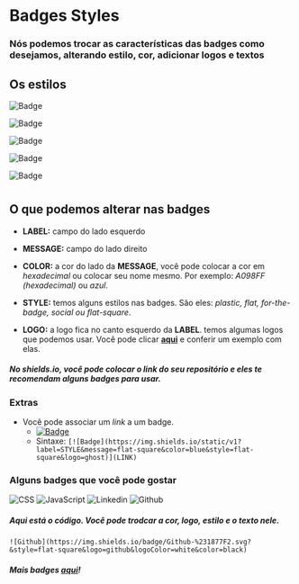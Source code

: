# Badges Styles

### Nós podemos trocar as características das badges como desejamos, alterando estilo, cor, adicionar logos e textos 



## **Os estilos**

![Badge](https://img.shields.io/static/v1?label=style&message=for-the-badge&color=blue&style=for-the-badge&logo=ghost)

![Badge](https://img.shields.io/static/v1?label=STYLE&message=flat-square&color=blue&style=flat-square&logo=ghost)


![Badge](https://img.shields.io/static/v1?label=STYLE&message=plastic&color=blue&style=plastic&logo=ghost)

![Badge](https://img.shields.io/static/v1?label=STYLE&message=flat&color=blue&style=flat&logo=ghost)

![Badge](https://img.shields.io/static/v1?label=STYLE&message=social&color=blue&style=social&logo=ghost)


#
## O que podemos alterar nas badges

+ **LABEL:** campo do lado esquerdo
+ **MESSAGE:** campo do lado direito
+ **COLOR:** a cor do lado da **MESSAGE**, você pode colocar a cor em *hexadecimal* ou colocar seu nome mesmo. Por exemplo: *A098FF (hexadecimal)* ou *azul*.
+ **STYLE:** temos alguns estilos nas badges. São eles: *plastic, flat, for-the-badge, social ou flat-square*.

+ **LOGO:** a logo fica no canto esquerdo da **LABEL**. temos algumas logos que podemos usar. Você pode clicar **[aqui](#)** e conferir um exemplo com elas.


##### No shields.io, você pode colocar o link do seu repositório e eles te recomendam alguns badges para usar.

### Extras
+ Você pode associar um *link* a um badge.
  + [![Badge](https://img.shields.io/static/v1?label=STYLE&message=flat-square&color=blue&style=flat-square&logo=ghost)](https://img.shields.io/static/v1?label=STYLE&message=flat-square&color=blue&style=flat-square&logo=ghost)
  + Sintaxe: `[![Badge](https://img.shields.io/static/v1?label=STYLE&message=flat-square&color=blue&style=flat-square&logo=ghost)](LINK)`
  

### Alguns badges que você pode gostar


 ![CSS](https://img.shields.io/badge/CSS-%23FFac45.svg?&style=flat-square&logo=css3&logoColor=white&color=blue) 
 ![JavaScript](https://img.shields.io/badge/JavaScript-%23FFac45.svg?&style=flat-square&logo=javascript&logoColor=white&color=yellow)
 ![Linkedin](https://img.shields.io/badge/Linkedin-%230077B5.svg?&style=flat-square&logo=linkedin&logoColor=white)
 ![Github](https://img.shields.io/badge/Github-%231877F2.svg?&style=flat-square&logo=github&logoColor=white&color=black)

 ##### Aqui está o código. Você pode trodcar a cor, logo, estilo e o texto nele.


`![Github](https://img.shields.io/badge/Github-%231877F2.svg?&style=flat-square&logo=github&logoColor=white&color=black)`

##### Mais badges [aqui](https://github.com/iuricode/README-template/blob/main/badges/badges.md)!

